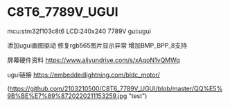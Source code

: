 # C8T6_7789V_UGUI

mcu:stm32f103c8t6 
LCD:240x240 7789V 
gui:ugui 

添加ugui画图驱动
修复rgb565图片显示异常
增加BMP_BPP_8支持

屏幕硬件资料
https://www.aliyundrive.com/s/xAqoN1vQMWq

ugui链接
https://embeddedlightning.com/bldc_motor/


(https://github.com/2103210500/C8T6_7789V_UGUI/blob/master/QQ%E5%9B%BE%E7%89%8720220211153259.jpg "test")
